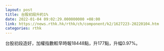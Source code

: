 ```yaml
---
layout: post
title: 台股初段升約1%
date: 2022-01-04 09:02:29.000000000 +08:00
link: https://news.rthk.hk/rthk/ch/component/k2/1627223-20220104.htm
categories: rthk
---
```


台股初段造好，加權指數較早時報18448點，升177點，升幅0.97%。
